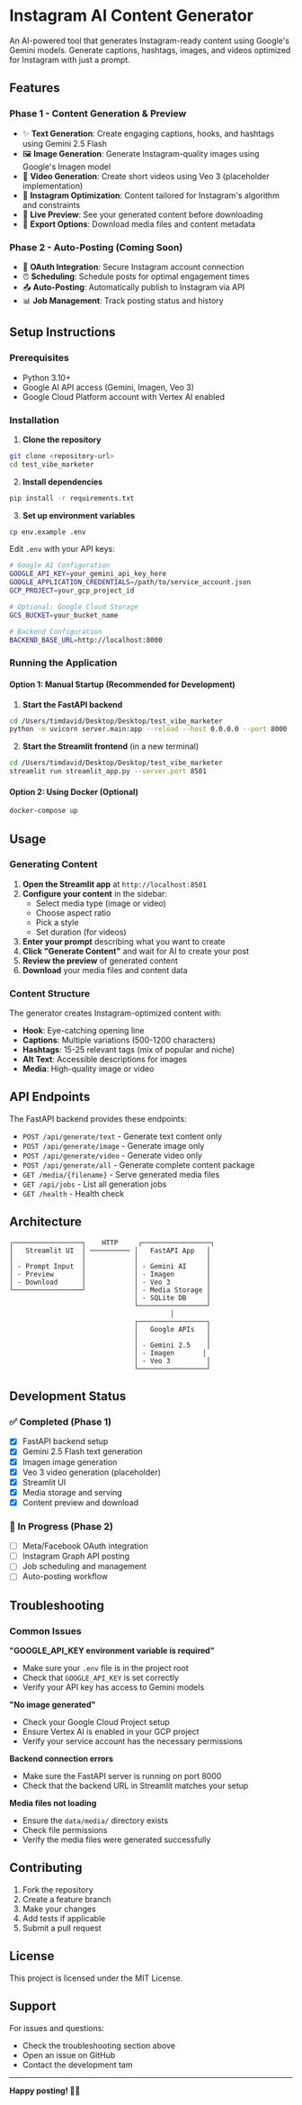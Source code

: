 # Instagram AI Content Generator

An AI-powered tool that generates Instagram-ready content using Google's Gemini models. Generate captions, hashtags, images, and videos optimized for Instagram with just a prompt.

## Features

### Phase 1 - Content Generation & Preview

- ✨ **Text Generation**: Create engaging captions, hooks, and hashtags using Gemini 2.5 Flash
- 🖼️ **Image Generation**: Generate Instagram-quality images using Google's Imagen model
- 🎥 **Video Generation**: Create short videos using Veo 3 (placeholder implementation)
- 📱 **Instagram Optimization**: Content tailored for Instagram's algorithm and constraints
- 👀 **Live Preview**: See your generated content before downloading
- 💾 **Export Options**: Download media files and content metadata

### Phase 2 - Auto-Posting (Coming Soon)

- 🔐 **OAuth Integration**: Secure Instagram account connection
- ⏰ **Scheduling**: Schedule posts for optimal engagement times
- 📤 **Auto-Posting**: Automatically publish to Instagram via API
- 📊 **Job Management**: Track posting status and history

## Setup Instructions

### Prerequisites

- Python 3.10+
- Google AI API access (Gemini, Imagen, Veo 3)
- Google Cloud Platform account with Vertex AI enabled

### Installation

1. **Clone the repository**

```bash
git clone <repository-url>
cd test_vibe_marketer
```

2. **Install dependencies**

```bash
pip install -r requirements.txt
```

3. **Set up environment variables**

```bash
cp env.example .env
```

Edit `.env` with your API keys:

```bash
# Google AI Configuration
GOOGLE_API_KEY=your_gemini_api_key_here
GOOGLE_APPLICATION_CREDENTIALS=/path/to/service_account.json
GCP_PROJECT=your_gcp_project_id

# Optional: Google Cloud Storage
GCS_BUCKET=your_bucket_name

# Backend Configuration
BACKEND_BASE_URL=http://localhost:8000
```

### Running the Application

#### Option 1: Manual Startup (Recommended for Development)

1. **Start the FastAPI backend**

```bash
cd /Users/timdavid/Desktop/Desktop/test_vibe_marketer
python -m uvicorn server.main:app --reload --host 0.0.0.0 --port 8000
```

2. **Start the Streamlit frontend** (in a new terminal)

```bash
cd /Users/timdavid/Desktop/Desktop/test_vibe_marketer
streamlit run streamlit_app.py --server.port 8501
```

#### Option 2: Using Docker (Optional)

```bash
docker-compose up
```

## Usage

### Generating Content

1. **Open the Streamlit app** at `http://localhost:8501`
2. **Configure your content** in the sidebar:
   - Select media type (image or video)
   - Choose aspect ratio
   - Pick a style
   - Set duration (for videos)
3. **Enter your prompt** describing what you want to create
4. **Click "Generate Content"** and wait for AI to create your post
5. **Review the preview** of generated content
6. **Download** your media files and content data

### Content Structure

The generator creates Instagram-optimized content with:

- **Hook**: Eye-catching opening line
- **Captions**: Multiple variations (500-1200 characters)
- **Hashtags**: 15-25 relevant tags (mix of popular and niche)
- **Alt Text**: Accessible descriptions for images
- **Media**: High-quality image or video

## API Endpoints

The FastAPI backend provides these endpoints:

- `POST /api/generate/text` - Generate text content only
- `POST /api/generate/image` - Generate image only
- `POST /api/generate/video` - Generate video only
- `POST /api/generate/all` - Generate complete content package
- `GET /media/{filename}` - Serve generated media files
- `GET /api/jobs` - List all generation jobs
- `GET /health` - Health check

## Architecture

```
┌─────────────────┐    HTTP     ┌─────────────────┐
│   Streamlit UI  │ ────────── │   FastAPI App   │
│                 │            │                 │
│ - Prompt Input  │            │ - Gemini AI     │
│ - Preview       │            │ - Imagen        │
│ - Download      │            │ - Veo 3         │
└─────────────────┘            │ - Media Storage │
                               │ - SQLite DB     │
                               └─────────────────┘
                                        │
                               ┌─────────────────┐
                               │   Google APIs   │
                               │                 │
                               │ - Gemini 2.5    │
                               │ - Imagen       │
                               │ - Veo 3         │
                               └─────────────────┘
```

## Development Status

### ✅ Completed (Phase 1)

- [x] FastAPI backend setup
- [x] Gemini 2.5 Flash text generation
- [x] Imagen image generation
- [x] Veo 3 video generation (placeholder)
- [x] Streamlit UI
- [x] Media storage and serving
- [x] Content preview and download

### 🚧 In Progress (Phase 2)

- [ ] Meta/Facebook OAuth integration
- [ ] Instagram Graph API posting
- [ ] Job scheduling and management
- [ ] Auto-posting workflow

## Troubleshooting

### Common Issues

**"GOOGLE_API_KEY environment variable is required"**

- Make sure your `.env` file is in the project root
- Check that `GOOGLE_API_KEY` is set correctly
- Verify your API key has access to Gemini models

**"No image generated"**

- Check your Google Cloud Project setup
- Ensure Vertex AI is enabled in your GCP project
- Verify your service account has the necessary permissions

**Backend connection errors**

- Make sure the FastAPI server is running on port 8000
- Check that the backend URL in Streamlit matches your setup

**Media files not loading**

- Ensure the `data/media/` directory exists
- Check file permissions
- Verify the media files were generated successfully

## Contributing

1. Fork the repository
2. Create a feature branch
3. Make your changes
4. Add tests if applicable
5. Submit a pull request

## License

This project is licensed under the MIT License.

## Support

For issues and questions:

- Check the troubleshooting section above
- Open an issue on GitHub
- Contact the development tam

---

**Happy posting! 📱✨**
